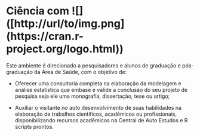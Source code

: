 <h1> Ciência com ![]([http://url/to/img.png](https://cran.r-project.org/logo.html)) </h1>

Este ambiente é direcionado a pesquisadores e alunos de graduação e pós-graduação da Área de Saúde, com o objetivo de:

* Oferecer uma consultoria completa na elaboração da modelagem e análise estatística que embase e valide a conclusão do seu projeto de pesquisa seja ele uma monografia, dissertação, tese ou artigo;

* Auxiliar o visitante no auto desenvolvimento de suas habilidades na elaboração de trabalhos científicos, acadêmicos ou profissionais, disponibilizando recursos acadêmicos na Central de Auto Estudos e R scripts prontos.
